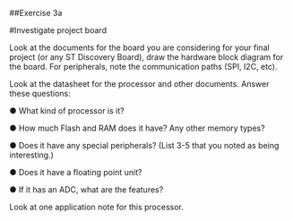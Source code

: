 ##Exercise 3a

#Investigate project board

Look at the documents for the board you are considering for your final project (or any ST Discovery Board), draw the hardware block diagram for the board. For peripherals, note the communication paths (SPI, I2C, etc).

Look at the datasheet for the processor and other documents. Answer these questions:

● What kind of processor is it?

● How much Flash and RAM does it have? Any other memory types?

● Does it have any special peripherals? (List 3-5 that you noted as being interesting.)

● Does it have a floating point unit?

● If it has an ADC, what are the features?

Look at one application note for this processor.






